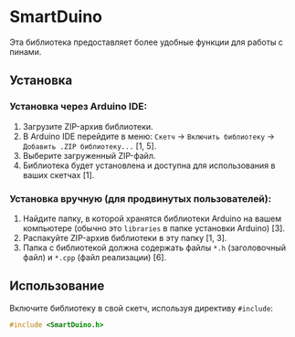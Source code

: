 # SmartDuino
Эта библиотека предоставляет более удобные функции для работы с пинами.

## Установка

### Установка через Arduino IDE:

1.  Загрузите ZIP-архив библиотеки.
2.  В Arduino IDE перейдите в меню:  `Скетч` -> `Включить библиотеку` -> `Добавить .ZIP библиотеку...` [1, 5].
3.  Выберите загруженный ZIP-файл.
4.  Библиотека будет установлена и доступна для использования в ваших скетчах [1].

### Установка вручную (для продвинутых пользователей):

1.  Найдите папку, в которой хранятся библиотеки Arduino на вашем компьютере (обычно это `libraries` в папке установки Arduino) [3].
2.  Распакуйте ZIP-архив библиотеки в эту папку [1, 3].
3.  Папка с библиотекой должна содержать файлы `*.h` (заголовочный файл) и `*.cpp` (файл реализации) [6].

## Использование

Включите библиотеку в свой скетч, используя директиву `#include`:


```cpp
#include <SmartDuino.h>
```

